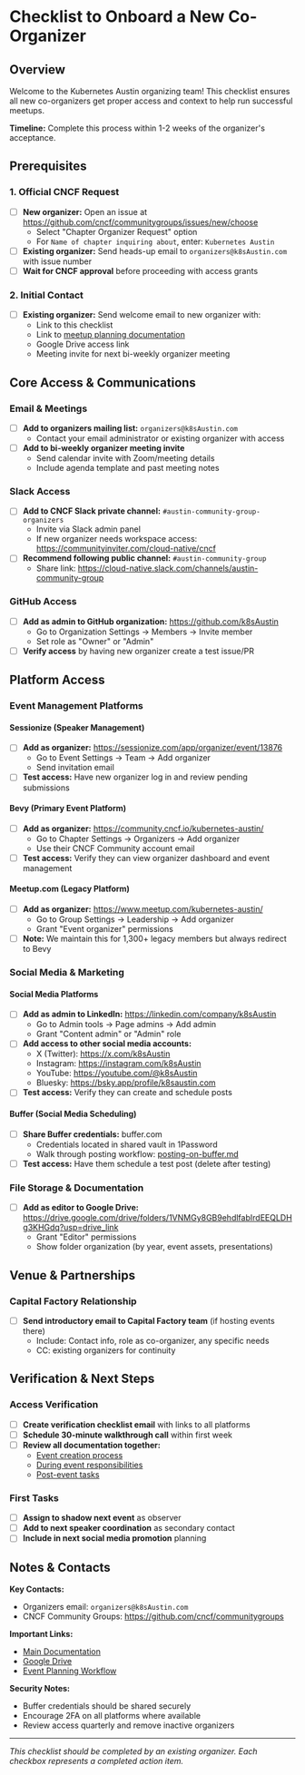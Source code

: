 # Checklist to Onboard a New Co-Organizer

## Overview

Welcome to the Kubernetes Austin organizing team! This checklist ensures all new co-organizers get proper access and context to help run successful meetups.

**Timeline:** Complete this process within 1-2 weeks of the organizer's acceptance.

## Prerequisites

### 1. Official CNCF Request
- [ ] **New organizer:** Open an issue at https://github.com/cncf/communitygroups/issues/new/choose
  - Select "Chapter Organizer Request" option
  - For `Name of chapter inquiring about`, enter: `Kubernetes Austin`
- [ ] **Existing organizer:** Send heads-up email to `organizers@k8sAustin.com` with issue number
- [ ] **Wait for CNCF approval** before proceeding with access grants

### 2. Initial Contact
- [ ] **Existing organizer:** Send welcome email to new organizer with:
  - Link to this checklist
  - Link to [meetup planning documentation](README.md)
  - Google Drive access link
  - Meeting invite for next bi-weekly organizer meeting

## Core Access & Communications

### Email & Meetings
- [ ] **Add to organizers mailing list:** `organizers@k8sAustin.com`
  - Contact your email administrator or existing organizer with access
- [ ] **Add to bi-weekly organizer meeting invite**
  - Send calendar invite with Zoom/meeting details
  - Include agenda template and past meeting notes

### Slack Access
- [ ] **Add to CNCF Slack private channel:** `#austin-community-group-organizers`
  - Invite via Slack admin panel
  - If new organizer needs workspace access: https://communityinviter.com/cloud-native/cncf
- [ ] **Recommend following public channel:** `#austin-community-group`
  - Share link: https://cloud-native.slack.com/channels/austin-community-group

### GitHub Access
- [ ] **Add as admin to GitHub organization:** https://github.com/k8sAustin
  - Go to Organization Settings → Members → Invite member
  - Set role as "Owner" or "Admin"
- [ ] **Verify access** by having new organizer create a test issue/PR

## Platform Access

### Event Management Platforms

#### Sessionize (Speaker Management)
- [ ] **Add as organizer:** https://sessionize.com/app/organizer/event/13876
  - Go to Event Settings → Team → Add organizer
  - Send invitation email
- [ ] **Test access:** Have new organizer log in and review pending submissions

#### Bevy (Primary Event Platform)
- [ ] **Add as organizer:** https://community.cncf.io/kubernetes-austin/
  - Go to Chapter Settings → Organizers → Add organizer
  - Use their CNCF Community account email
- [ ] **Test access:** Verify they can view organizer dashboard and event management

#### Meetup.com (Legacy Platform)
- [ ] **Add as organizer:** https://www.meetup.com/kubernetes-austin/
  - Go to Group Settings → Leadership → Add organizer
  - Grant "Event organizer" permissions
- [ ] **Note:** We maintain this for 1,300+ legacy members but always redirect to Bevy

### Social Media & Marketing

#### Social Media Platforms
- [ ] **Add as admin to LinkedIn:** https://linkedin.com/company/k8sAustin
  - Go to Admin tools → Page admins → Add admin
  - Grant "Content admin" or "Admin" role
- [ ] **Add access to other social media accounts:**
  - X (Twitter): https://x.com/k8sAustin
  - Instagram: https://instagram.com/k8sAustin
  - YouTube: https://youtube.com/@k8sAustin
  - Bluesky: https://bsky.app/profile/k8saustin.com
- [ ] **Test access:** Verify they can create and schedule posts

#### Buffer (Social Media Scheduling)
- [ ] **Share Buffer credentials:** buffer.com
  - Credentials located in shared vault in 1Password
  - Walk through posting workflow: [posting-on-buffer.md](posting-on-buffer.md)
- [ ] **Test access:** Have them schedule a test post (delete after testing)

### File Storage & Documentation
- [ ] **Add as editor to Google Drive:** https://drive.google.com/drive/folders/1VNMGy8GB9ehdlfabIrdEEQLDHg3KHGdq?usp=drive_link
  - Grant "Editor" permissions
  - Show folder organization (by year, event assets, presentations)

## Venue & Partnerships

### Capital Factory Relationship
- [ ] **Send introductory email to Capital Factory team** (if hosting events there)
  - Include: Contact info, role as co-organizer, any specific needs
  - CC: existing organizers for continuity

## Verification & Next Steps

### Access Verification
- [ ] **Create verification checklist email** with links to all platforms
- [ ] **Schedule 30-minute walkthrough call** within first week
- [ ] **Review all documentation together:**
  - [Event creation process](creating-an-event.md)
  - [During event responsibilities](during-the-event.md)
  - [Post-event tasks](after-the-event.md)

### First Tasks
- [ ] **Assign to shadow next event** as observer
- [ ] **Add to next speaker coordination** as secondary contact
- [ ] **Include in next social media promotion** planning

## Notes & Contacts

**Key Contacts:**
- Organizers email: `organizers@k8sAustin.com`
- CNCF Community Groups: https://github.com/cncf/communitygroups

**Important Links:**
- [Main Documentation](README.md)
- [Google Drive](https://drive.google.com/drive/folders/1VNMGy8GB9ehdlfabIrdEEQLDHg3KHGdq)
- [Event Planning Workflow](creating-an-event.md)

**Security Notes:**
- Buffer credentials should be shared securely
- Encourage 2FA on all platforms where available
- Review access quarterly and remove inactive organizers

---

*This checklist should be completed by an existing organizer. Each checkbox represents a completed action item.*


